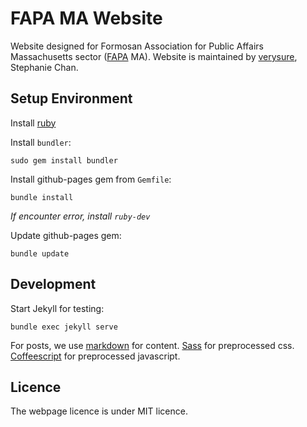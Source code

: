 FAPA MA Website
===============

Website designed for Formosan Association for Public Affairs Massachusetts sector ([FAPA](http://www.fapa.org/) MA). Website is maintained by [verysure](mailto:ttttonywu@gmail.com), Stephanie Chan.




Setup Environment
-----------------

Install [ruby](https://www.ruby-lang.org/en/downloads/)

Install `bundler`:

    sudo gem install bundler

Install github-pages gem from `Gemfile`:

    bundle install

*If encounter error, install `ruby-dev`*

Update github-pages gem:

    bundle update


Development
-----------

Start Jekyll for testing:

    bundle exec jekyll serve

For posts, we use [markdown][1] for content. [Sass][2] for preprocessed css. [Coffeescript][3] for preprocessed javascript.



[1]: http://daringfireball.net/projects/markdown/syntax
[2]: http://sass-lang.com/
[3]: http://coffeescript.org/

Licence
-------

The webpage licence is under MIT licence.
